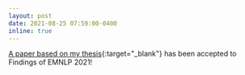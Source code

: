 ```yaml
---
layout: post
date: 2021-08-25 07:59:00-0400
inline: true
---
```


[A paper based on my thesis](publications/){:target="\_blank"} has been accepted to Findings of EMNLP 2021!
